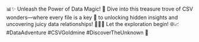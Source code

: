 📊✨ Unleash the Power of Data Magic! 🚀 Dive into this treasure trove of CSV wonders—where every file is a key 🔑 to unlocking hidden insights and uncovering juicy data relationships! 🕵️‍♂️💡 Let the exploration begin! 🌐📈 #DataAdventure #CSVGoldmine #DiscoverTheUnknown 🌟

